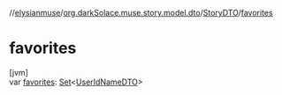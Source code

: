 //[elysianmuse](../../../index.md)/[org.darkSolace.muse.story.model.dto](../index.md)/[StoryDTO](index.md)/[favorites](favorites.md)

# favorites

[jvm]\
var [favorites](favorites.md): [Set](https://kotlinlang.org/api/latest/jvm/stdlib/kotlin.collections/-set/index.html)&lt;[UserIdNameDTO](../../org.darkSolace.muse.user.model.dto/-user-id-name-d-t-o/index.md)&gt;
